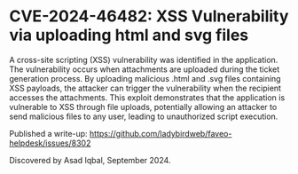 # **CVE-2024-46482: XSS Vulnerability via uploading html and svg files**

A cross-site scripting (XSS) vulnerability was identified in the application. The vulnerability occurs when attachments are uploaded during the ticket generation process. By uploading malicious .html and .svg files containing XSS payloads, the attacker can trigger the vulnerability when the recipient accesses the attachments. This exploit demonstrates that the application is vulnerable to XSS through file uploads, potentially allowing an attacker to send malicious files to any user, leading to unauthorized script execution.

Published a write-up: https://github.com/ladybirdweb/faveo-helpdesk/issues/8302

Discovered by Asad Iqbal, September 2024.
